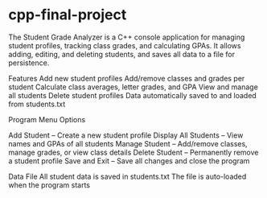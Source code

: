# cpp-final-project
The Student Grade Analyzer is a C++ console application for managing student profiles, tracking class grades, and calculating GPAs. It allows adding, editing, and deleting students, and saves all data to a file for persistence.

Features
Add new student profiles
Add/remove classes and grades per student
Calculate class averages, letter grades, and GPA
View and manage all students
Delete student profiles
Data automatically saved to and loaded from students.txt


Program Menu Options

Add Student – Create a new student profile
Display All Students – View names and GPAs of all students
Manage Student – Add/remove classes, manage grades, or view class details
Delete Student – Permanently remove a student profile
Save and Exit – Save all changes and close the program

Data File
All student data is saved in students.txt
The file is auto-loaded when the program starts
